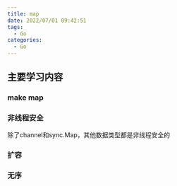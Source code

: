 ```yaml
---
title: map
date: 2022/07/01 09:42:51
tags:
  - Go
categories:
  - Go
---
```



## 主要学习内容

### make map

### 非线程安全

除了channel和sync.Map，其他数据类型都是非线程安全的

### 扩容

### 无序
